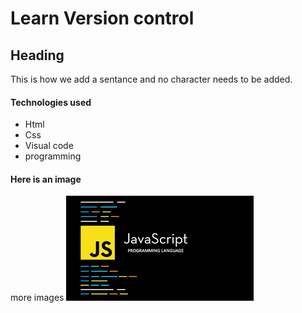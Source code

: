 # Learn Version control
## Heading 
This is how we add a sentance and no character needs to be added.
#### Technologies used 
- Html
- Css
- Visual code
- programming 
#### Here is an image 
more images 
![javascript](./images/javascript.png)
